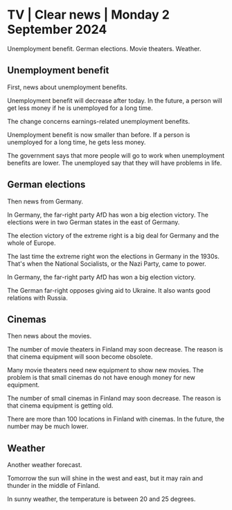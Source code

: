 # TV \| Clear news \| Monday 2 September 2024

Unemployment benefit. German elections. Movie theaters. Weather.

## Unemployment benefit

First, news about unemployment benefits.

Unemployment benefit will decrease after today. In the future, a person will get less money if he is unemployed for a long time.

The change concerns earnings-related unemployment benefits.

Unemployment benefit is now smaller than before. If a person is unemployed for a long time, he gets less money.

The government says that more people will go to work when unemployment benefits are lower. The unemployed say that they will have problems in life.

## German elections

Then news from Germany.

In Germany, the far-right party AfD has won a big election victory. The elections were in two German states in the east of Germany.

The election victory of the extreme right is a big deal for Germany and the whole of Europe.

The last time the extreme right won the elections in Germany in the 1930s. That's when the National Socialists, or the Nazi Party, came to power.

In Germany, the far-right party AfD has won a big election victory.

The German far-right opposes giving aid to Ukraine. It also wants good relations with Russia.

## Cinemas

Then news about the movies.

The number of movie theaters in Finland may soon decrease. The reason is that cinema equipment will soon become obsolete.

Many movie theaters need new equipment to show new movies. The problem is that small cinemas do not have enough money for new equipment.

The number of small cinemas in Finland may soon decrease. The reason is that cinema equipment is getting old.

There are more than 100 locations in Finland with cinemas. In the future, the number may be much lower.

## Weather

Another weather forecast.

Tomorrow the sun will shine in the west and east, but it may rain and thunder in the middle of Finland.

In sunny weather, the temperature is between 20 and 25 degrees.

